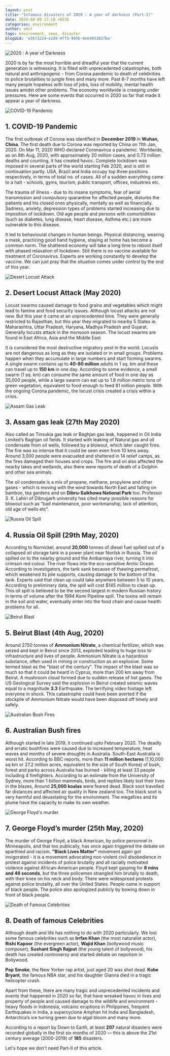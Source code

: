 ```yaml
---
layout: post
title: "Infamous disasters of 2020 : A year of darkness (Part-I)"
date: 2020-08-09 17:10 +0530
categories: environment
author: amit
tags: environment, news, disaster
blogUid: 'e3b73224-e2d9-4ff3-995b-8e6495181fba'
---
```

![2020 : A year of Darkness](/assets/images/yearofdarkness2020/2020_a_year_of_darkness.jpg)

2020 is by far the most horrible and dreadful year that the current generation is witnessing. It is filled with unprecedented catastrophes, both natural and anthropogenic - from Corona pandemic to death of celebrities to police brutalities to jungle fires and many more. Past 6-7 months have left many people hopeless with loss of jobs, loss of mobility, mental health issues amidst other problems. The economy worldwide is creeping under pressures. Here are some events that occurred in 2020 so far that made it appear a year of darkness.

![COVID-19 Pandemic](/assets/images/yearofdarkness2020/covid_19_pandemic.jpg)

## 1. COVID-19 Pandemic
The first outbreak of Corona was identified in **December 2019** in **Wuhan, China**. The first death due to Corona was reported by China on 11th Jan, 2020. On Mar 11, 2020 WHO declared Coronavirus a pandemic. Worldwide, as on 8th Aug, 2020, with approximately 20 million cases, and 0.73 million deaths and counting, it has created havoc. Complete lockdown was imposed in several parts of the world starting Feb 2020, and is still in continuation partly. USA, Brazil and India occupy top three positions respectively, in terms of total no. of cases. All of a sudden everything came to a halt - schools, gyms, tourism, public transport, offices, industries etc. 

The trauma of illness - due to its insane symptoms, fear of aerial transmission and compulsory quarantine for affected people, disturbs the patients and his closed ones physically, mentally as well as financially. Sadness, anxiety, depression types of problems started increasing due to imposition of lockdown. Old age people and persons with comorbidities (such as diabetes, lung disease, heart disease, Asthma etc.) are more vulnerable to this disease.  

It led to behavioural changes in human beings. Physical distancing, wearing a mask, practicing good hand hygiene, staying at home has become a common norm. The shattered economy will take a long time to reboot itself with phased relaxation of lockdown. Still there is no vaccine available for treatment of Coronavirus. Experts are working constantly to develop the vaccine. We can just pray that the situation comes under control by the end of this year. 

![Desert Locust Attack](/assets/images/yearofdarkness2020/locust_attack.jpg)

## 2. Desert Locust Attack (May 2020)
Locust swarms caused damage to food grains and vegetables which might lead to famine and food security issues. Although locust attacks are not new. But this year it came at an unprecedented time. They were generally restricted to Rajasthan, but this year they migrated to nearby 5 States ie. Maharashtra, Uttar Pradesh, Haryana, Madhya Pradesh and Gujarat. Generally locusts attack in the monsoon season. The locust swarms are found in East Africa, Asia and the Middle East. 

It is considered the most destructive migratory pest in the world. Locusts are not dangerous as long as they are isolated or in small groups. Problems happen when they accumulate in large numbers and start forming swarms. A single swarm contains up to **40-80 million** adults in 1 sq. km and these can travel up to **150 km** in one day. According to some evidence, a small swarm (1 sq. km) can consume the same amount of food in one day as 35,000 people, while a large swarm can eat up to 1.8 million metric tons of green vegetation, equivalent to food enough to feed 81 million people. With the ongoing Corona pandemic, the locust crisis created a crisis within a crisis. 

![Assam Gas Leak](/assets/images/yearofdarkness2020/assam_gas_leak.jpg)

## 3. Assam gas leak (27th May 2020)
Also called as Tinsukia gas leak or Baghjan gas leak, happened in Oil India Limited’s Baghjan oil fields. It started with leaking of Natural gas and oil condensate from oil wells, followed by a blowout, which later caught fires. The fire was so intense that it could be seen even from 10 kms away. Around 3,000 people were evacuated and sheltered in 14 relief camps, as the fires damaged their houses and crops. The fire and oil also affected the nearby lakes and wetlands, also there were reports of death of a Dolphin and other sea animals. 

The oil condensate is a mix of propane, methane, propylene and other gases - which is moving with the wind towards North East and falling on bamboo, tea gardens and on **Dibru-Saikhowa National Park**  too. Professor S. K. Lahiri of Dibrugarh university has cited many possible reasons for blowout such as “bad maintenance, poor workmanship, lack of attention, old age of wells etc”. 

![Russia Oil Spill](/assets/images/yearofdarkness2020/russia_oil_spill.jpg)

## 4. Russia Oil Spill (29th May, 2020)
According to Nornickel, around **20,000** tonnes of diesel fuel spilled out of a collapsed oil storage tank in a power plant near Norilsk in Russia. The oil spilled on to the nearby ground and the Ambarnaya river, turning it into crimson red colour. The river flows into the eco-sensitive Arctic Ocean. According to investigators, the tank sank because of thawing permafrost, which weakened its pile supports, causing damage to the bottom of the tank. Experts said that clean up could take anywhere between 5 to 10 years. According to preliminary data, the spill will cost $145 million to clean up. This oil spill is believed to be the second largest in modern Russian history in terms of volume after the 1994 Komi Pipeline spill. The toxins will remain in the soil and water, eventually enter into the food chain and cause health problems for all. 

![Beirut Blast](/assets/images/yearofdarkness2020/beirut_blast.jpg)

## 5. Beirut Blast (4th Aug, 2020)
Around 2750 tonnes of **Ammonium Nitrate**, a chemical fertilizer, which was seized and kept in Beirut since 2013, exploded leading to huge loss to infrastructure and lives of people. Ammonium Nitrate is a hazardous substance, often used in mining or construction as an explosive. Some termed blast as the "blast of the century". The impact of the blast was so much so that it could be heard in Cyprus, more than 200 km away from Beirut. A mushroom cloud formed due to sudden release of hot gases. The US Geological Survey said the explosion in Beirut created seismic waves equal to a magnitude **3.3** Earthquake. The terrifying video footage left everyone in shock. This catastrophe could have been averted if the stockpile of Ammonium Nitrate would have been disposed off timely and safely. 

![Australian Bush Fires](/assets/images/yearofdarkness2020/austrailian_bush_fires.jpg)

## 6. Australian Bush fires
Although started in late 2019, it continued upto February 2020. The deadly and erratic bushfires were caused due to increased temperature, heat waves and months of severe droughts in Australia. South-East Australia is worst hit. According to BBC reports, more than **11 million hectares** (1,10,000 sq km or 27.2 million acres, equivalent to the size of South Korea) of bush, forest and parks across Australia has burned - killing at least 33 people including 4 firefighters. According to an estimate from the University of Sydney, more than 1 billion mammals, birds, and reptiles likely lost their lives in the blazes, Around **25,000 koalas** were feared dead. Black soot travelled far distances and affected air quality in New zealand too. The black soot is very harmful and devastating for the environment. The megafires and its plume have the capacity to make its own weather. 

![George Floyd's murder](/assets/images/yearofdarkness2020/george_floyd_murder.jpg)

## 7. George Floyd’s murder (25th May, 2020)
The murder of George Floyd, a black American, by police personnel in Minneapolis, and that too publically, has once again triggered the debate on aparthied and racism. **"Black Lives Matter"** movement again got invigorated - it is a movement advocating non-violent civil disobedience in protest against incidents of police brutality and all racially motivated violence against African-American people. Floyd kept gasping for **8 mins and 46 seconds**, but the three policemen strangled him brutally to death, with their knee on his neck and body. There were widespread protests against police brutality, all over the United States. People came in support of black people. The police also apologized publicly by bowing down in front of black people. 

![Death of Famous Celebrities](/assets/images/yearofdarkness2020/celeb_deaths.jpg)

## 8. Death of famous Celebrities 
Although death and life has nothing to do with 2020 particularly. We lost some famous celebrities such as **Irrfan Khan** (the most naturalist actor), **Rishi Kapoor** (the evergreen actor), **Wajid Khan** (bollywood music composer), **Sushant Singh Rajput** (the young talent of bollywood), his death has created controversy and started debate on nepotism in Bollywood. 

**Pop Smoke**, the New Yorker rap artist, just aged 20 was shot dead. **Kobe Bryant**, the famous NBA star, and his daughter Gianna died in a tragic helicopter crash. 

Apart from these, there are many tragic and unprecedented incidents and events that happened in 2020 so far, that have wreaked havoc in lives and property of people and caused damage to the wildlife and environment - heavy floods in Indonesia, volcanic eruptions in Philippines, frequent Earthquakes in India, a supercyclone Amphan hit India and Bangladesh, Antarctica’s ice turning green due to algal bloom and many more. 

According to a report by Down to Earth,  at least **207** natural disasters were recorded globally in the first six months of 2020 — this is above the 21st century average (2000-2019) of **185** disasters.

Let's hope we don't need Part-II of this article.